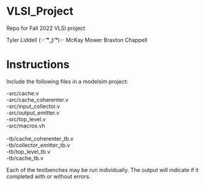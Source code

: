 # VLSI_Project
Repo for Fall 2022 VLSI project

Tyler Liddell (☞ ͡° ͜ʖ ͡°)☞
McKay Mower
Braxton Chappell 

# Instructions
Include the following files in a modelsim project:

-src/cache.v\
-src/cache_coherenter.v\
-src/input_collector.v\
-src/output_emitter.v\
-src/top_level.v\
-src/macros.vh\
\
-tb/cache_coherenter_tb.v\
-tb/collector_emitter_tb.v\
-tb/top_level_tb.v\
-tb/cache_tb.v

Each of the testbenches may be run individually. The output will indicate if it completed with or without errors.

